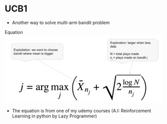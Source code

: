 # UCB1
* Another way to solve multi-arm bandit problem


Equation
![image](Equation.png "Mathematical Representation of UCB1")

* The equation is from one of my udemy courses (A.I: Reinforcement Learning in python by Lazy Programmer)
